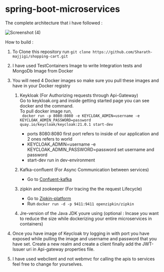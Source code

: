 # spring-boot-microservices

The complete architecture that i have followed :

![Screenshot (4)](https://user-images.githubusercontent.com/67635598/222085188-2927a053-1eb4-416a-bb58-42985f076e4c.png)

How to build :

 1) To Clone this repository  run ```git clone https://github.com/Sharath-majjigi/shopping-cart.git```</br>
 
 2) I have used TestContainers Image to write Integration tests and MongoDb Image from Docker </br>
 
 3) You will need 4 Docker images so make sure you pull these images and have in your Docker registry </br>
 
     1. Keykloak (For Authorizing requests through Api-Gateway) </br>
       Go to keykloak.org and inside getting started page you can see docker and the command. </br>
       To pull docker image run, </br>
      ``` docker run -p 8080:8080 -e KEYCLOAK_ADMIN=username -e KEYCLOAK_ADMIN_PASSWORD=password quay.io/keycloak/keycloak:21.0.1 start-dev``` </br>
          * ports 8080:8080 first port refers to inside of our application and 2 ones refers to world </br>
          * KEYCLOAK_ADMIN=username -e KEYCLOAK_ADMIN_PASSWORD=password  set username and password </br>
          * start-dev run in dev-environment </br>

     2. Kafka-confluent (For Async Communication between services) </br>
         * Go to [Confuent-kafka](https://developer.confluent.io/quickstart/kafka-docker/) </br>
         
     3. zipkin and zookeeper (For tracing the the request Lifecycle)
         * Go to [Zipkin-platform](https://zipkin.io/pages/quickstart.html)
         * Run ```docker run -d -p 9411:9411 openzipkin/zipkin```
         
     4. Jre-version of the Java JDK youre using (optional : Incase you want to reduce the size while dockerizing your entire microservices in containers)
    
 4) Once you have image of Keycloak try logging in with port you have exposed while pulling the image and username and password that you have set. Create a new realm         and create a client finally add the JWT-Issuer uri in Api-gateway properties file.
 
 
 5) I have used webclient and not webmvc for calling the apis to services feel free to change for yourselves.
 
 
